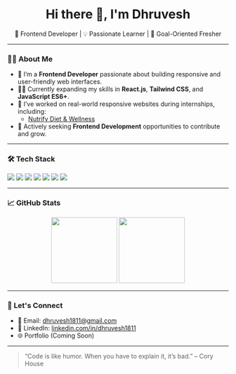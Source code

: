 <h1 align="center">Hi there 👋, I'm Dhruvesh</h1>

<p align="center">
  🚀 Frontend Developer | 💡 Passionate Learner | 🎯 Goal-Oriented Fresher
</p>

---

### 👨‍💻 About Me

- 🌱 I’m a **Frontend Developer** passionate about building responsive and user-friendly web interfaces.
- 👨‍🎓 Currently expanding my skills in **React.js**, **Tailwind CSS**, and **JavaScript ES6+**.
- 🔧 I’ve worked on real-world responsive websites during internships, including:
  - [Nutrify Diet & Wellness](https://nutrifydietwellness.in/)
- 🎯 Actively seeking **Frontend Development** opportunities to contribute and grow.

---

### 🛠️ Tech Stack

<p>
  <img src="https://img.shields.io/badge/HTML5-E34F26?style=for-the-badge&logo=html5&logoColor=white"/>
  <img src="https://img.shields.io/badge/CSS3-1572B6?style=for-the-badge&logo=css3&logoColor=white"/>
  <img src="https://img.shields.io/badge/Bootstrap-563D7C?style=for-the-badge&logo=bootstrap&logoColor=white"/>
  <img src="https://img.shields.io/badge/JavaScript-F7DF1E?style=for-the-badge&logo=javascript&logoColor=black"/>
  <img src="https://img.shields.io/badge/React-61DAFB?style=for-the-badge&logo=react&logoColor=black"/>
  <img src="https://img.shields.io/badge/TailwindCSS-38B2AC?style=for-the-badge&logo=tailwind-css&logoColor=white"/>
  <img src="https://img.shields.io/badge/Git-F05032?style=for-the-badge&logo=git&logoColor=white"/>
</p>

---

### 📈 GitHub Stats

<p align="center">
  <img src="https://github-readme-stats.vercel.app/api?username=dhruvesh1811&show_icons=true&theme=github_dark&hide_title=true" height="150" />
  <img src="https://github-readme-streak-stats.herokuapp.com/?user=dhruvesh1811&theme=github-dark" height="150" />
</p>

---

### 🔗 Let's Connect

- 📧 Email: dhruvesh1811@gmail.com
- 💼 LinkedIn: [linkedin.com/in/dhruvesh1811](https://www.linkedin.com/in/dhruvesh1811/)
- 🌐 Portfolio (Coming Soon)

---

> “Code is like humor. When you have to explain it, it’s bad.” – Cory House

